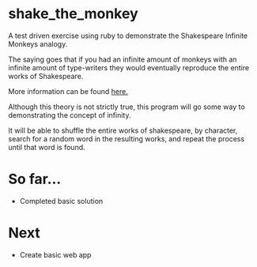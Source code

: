 # shake_the_monkey

A test driven exercise using ruby to demonstrate the Shakespeare Infinite Monkeys analogy.

The saying goes that if you had an infinite amount of monkeys with an infinite amount of type-writers they would eventually reproduce the entire works of Shakespeare.

More information can be found [here.](http://en.wikipedia.org/wiki/Infinite_monkey_theorem_in_popular_culture)

Although this theory is not strictly true, this program will go some way to demonstrating the concept of infinity.

It will be able to shuffle the entire works of shakespeare, by character, search for a random word in the resulting works, and repeat the process until that word is found.

# So far...
* Completed basic solution

# Next
* Create basic web app
